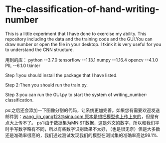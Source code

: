 # The-classification-of-hand-writing-number
This is a little experiment that I have done to exercise my ability. This repository including the data and the training code and
the GUI.You can draw number or open the file in your desktop. I tkink it is very useful for you to understand the CNN structure.

用到的库：
python --3.7.0
tensorflow --1.13.1
numpy --1.16.4
opencv --4.1.0
PIL --6.1.0
tkinter 

Step 1:you should install the package that I have listed.

Step 2:Then you should run the train.py.

Step 3:you can run the GUI.py to start the system of writing_number-classification.

ps:之后还会添加一下图像分割的代码，让系统更加完善。如果您有需要欢迎发送邮件到：wang_jin_gang123@sina.com.原本是想把模型也上传上来的，但是有点大上传不了。
ps1:由于数据集为MNIST数据，这是外文的数字，所以和我们平时手写数字略有不同，所以有些数字识别效果不太好，（也是很无奈）但是大多数还是准确率很高的，我们通过测试发现我们的模型在测试集的准确率高达99.1%.

